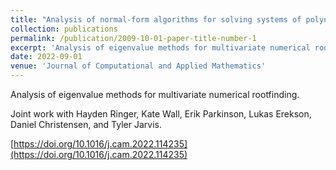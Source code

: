 ```yaml
---
title: "Analysis of normal-form algorithms for solving systems of polynomial equations"
collection: publications
permalink: /publication/2009-10-01-paper-title-number-1
excerpt: 'Analysis of eigenvalue methods for multivariate numerical rootfinding.'
date: 2022-09-01
venue: 'Journal of Computational and Applied Mathematics'
---
```

Analysis of eigenvalue methods for multivariate numerical rootfinding.

Joint work with Hayden Ringer, Kate Wall, Erik Parkinson, Lukas Erekson, Daniel Christensen, and Tyler Jarvis.

[https://doi.org/10.1016/j.cam.2022.114235](https://doi.org/10.1016/j.cam.2022.114235)